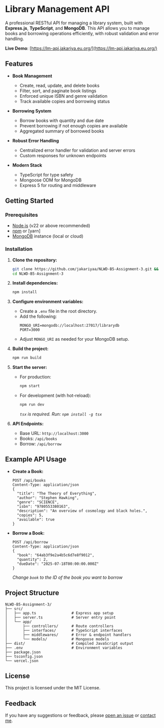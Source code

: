 # Library Management API

A professional RESTful API for managing a library system, built with **Express.js**, **TypeScript**, and **MongoDB**. This API allows you to manage books and borrowing operations efficiently, with robust validation and error handling.

**Live Demo**: [https://lm-api.jakariya.eu.org/](https://lm-api.jakariya.eu.org/)

## Features

- **Book Management**

  - Create, read, update, and delete books
  - Filter, sort, and paginate book listings
  - Enforced unique ISBN and genre validation
  - Track available copies and borrowing status

- **Borrowing System**

  - Borrow books with quantity and due date
  - Prevent borrowing if not enough copies are available
  - Aggregated summary of borrowed books

- **Robust Error Handling**

  - Centralized error handler for validation and server errors
  - Custom responses for unknown endpoints

- **Modern Stack**
  - TypeScript for type safety
  - Mongoose ODM for MongoDB
  - Express 5 for routing and middleware

## Getting Started

### Prerequisites

- [Node.js](https://nodejs.org/) (v22 or above recommended)
- [npm](https://www.npmjs.com/) or [yarn]
- [MongoDB](https://www.mongodb.com/) instance (local or cloud)

### Installation

1. **Clone the repository:**

   ```sh
   git clone https://github.com/jakariyaa/NLWD-B5-Assignment-3.git &&
   cd NLWD-B5-Assignment-3
   ```

2. **Install dependencies:**

   ```sh
   npm install
   ```

3. **Configure environment variables:**

   - Create a `.env` file in the root directory.
   - Add the following:
     ```env
     MONGO_URI=mongodb://localhost:27017/librarydb
     PORT=3000
     ```
   - Adjust `MONGO_URI` as needed for your MongoDB setup.

4. **Build the project:**

   ```sh
   npm run build
   ```

5. **Start the server:**

   - For production:
     ```sh
     npm start
     ```
   - For development (with hot-reload):
     ```sh
     npm run dev
     ```
     _`tsx` is required. Run: `npm install -g tsx`_

6. **API Endpoints:**

   - Base URL: `http://localhost:3000`
   - Books: `/api/books`
   - Borrow: `/api/borrow`

## Example API Usage

- **Create a Book:**

  ```http
  POST /api/books
  Content-Type: application/json
  {
    "title": "The Theory of Everything",
    "author": "Stephen Hawking",
    "genre": "SCIENCE",
    "isbn": "9780553380163",
    "description": "An overview of cosmology and black holes.",
    "copies": 5,
    "available": true
  }
  ```

- **Borrow a Book:**
  ```http
  POST /api/borrow
  Content-Type: application/json
  {
    "book": "64ab3f9e2a4b5c6d7e8f9012",
    "quantity": 2,
    "dueDate": "2025-07-18T00:00:00.000Z"
  }
  ```
  _Change `book` to the ID of the book you want to borrow_

## Project Structure

```
NLWD-B5-Assignment-3/
├── src/
│   ├── app.ts                # Express app setup
│   ├── server.ts             # Server entry point
│   └── app/
│       ├── controllers/      # Route controllers
│       ├── interfaces/       # TypeScript interfaces
│       ├── middlewares/      # Error & endpoint handlers
│       └── models/           # Mongoose models
├── dist/                     # Compiled JavaScript output
├── .env                      # Environment variables
├── package.json
├── tsconfig.json
└── vercel.json
```

## License

This project is licensed under the MIT License.

## Feedback

If you have any suggestions or feedback, please [open an issue](https://github.com/jakariyaa/NLWD-B5-Assignment-3/issues/new) or [contact me](https://github.com/jakariyaa/).
